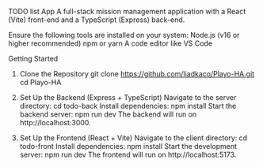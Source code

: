 TODO list App
A full-stack mission management application with a React (Vite) front-end and a TypeScript (Express) back-end.

Ensure the following tools are installed on your system:
    Node.js (v16 or higher recommended)
    npm or yarn
    A code editor like VS Code

Getting Started
1. Clone the Repository
    git clone https://github.com/liadkaco/Playo-HA.git
    cd Playo-HA

2. Set Up the Backend (Express + TypeScript)
    Navigate to the server directory:
        cd todo-back
    Install dependencies:
        npm install
    Start the backend server:
        npm run dev
    The backend will run on http://localhost:3000.

3. Set Up the Frontend (React + Vite)
    Navigate to the client directory:
        cd todo-front
    Install dependencies:
        npm install
    Start the development server:
        npm run dev
    The frontend will run on http://localhost:5173.
